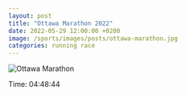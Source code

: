 ```yaml
---
layout: post
title: "Ottawa Marathon 2022"
date: 2022-05-29 12:00:00 +0200
image: /sports/images/posts/ottawa-marathon.jpg
categories: running race
---
```


![Ottawa Marathon](/sports/images/posts/ottawa-marathon.jpg)

<!-- more -->

Time: 04:48:44